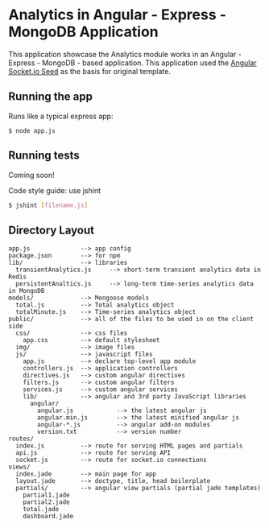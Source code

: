 # Analytics in Angular - Express - MongoDB Application

This application showcase the Analytics module works in an Angular - Express - MongoDB - based
application. This application used the [Angular Socket.io Seed](https://github.com/btford/angular-socket-io-seed)
as the basis for original template.

## Running the app

Runs like a typical express app:

    $ node app.js

## Running tests

Coming soon!

Code style guide: use jshint

```sh
$ jshint [filename.js]
```

## Directory Layout

    app.js              --> app config
    package.json        --> for npm
    lib/                --> libraries
      transientAnalytics.js     --> short-term transient analytics data in Redis
      persistentAnaltics.js     --> long-term time-series analytics data in MongoDB
    models/             --> Mongoose models
      total.js          --> Total analytics object
      totalMinute.js    --> Time-series analytics object
    public/             --> all of the files to be used in on the client side
      css/              --> css files
        app.css         --> default stylesheet
      img/              --> image files
      js/               --> javascript files
        app.js          --> declare top-level app module
        controllers.js  --> application controllers
        directives.js   --> custom angular directives
        filters.js      --> custom angular filters
        services.js     --> custom angular services
        lib/            --> angular and 3rd party JavaScript libraries
          angular/
            angular.js            --> the latest angular js
            angular.min.js        --> the latest minified angular js
            angular-*.js          --> angular add-on modules
            version.txt           --> version number
    routes/
      index.js          --> route for serving HTML pages and partials
      api.js            --> route for serving API
      socket.js         --> route for socket.io connections
    views/
      index.jade        --> main page for app
      layout.jade       --> doctype, title, head boilerplate
      partials/         --> angular view partials (partial jade templates)
        partial1.jade
        partial2.jade
        total.jade
        dashboard.jade
